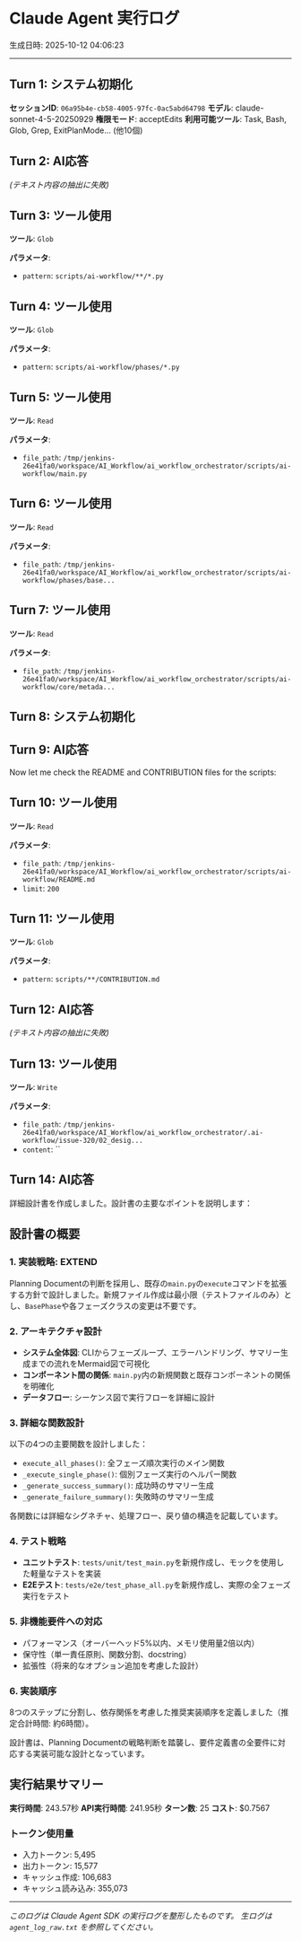 # Claude Agent 実行ログ

生成日時: 2025-10-12 04:06:23

---

## Turn 1: システム初期化

**セッションID**: `06a95b4e-cb58-4005-97fc-0ac5abd64798`
**モデル**: claude-sonnet-4-5-20250929
**権限モード**: acceptEdits
**利用可能ツール**: Task, Bash, Glob, Grep, ExitPlanMode... (他10個)

## Turn 2: AI応答

*(テキスト内容の抽出に失敗)*

## Turn 3: ツール使用

**ツール**: `Glob`

**パラメータ**:
- `pattern`: `scripts/ai-workflow/**/*.py`

## Turn 4: ツール使用

**ツール**: `Glob`

**パラメータ**:
- `pattern`: `scripts/ai-workflow/phases/*.py`

## Turn 5: ツール使用

**ツール**: `Read`

**パラメータ**:
- `file_path`: `/tmp/jenkins-26e41fa0/workspace/AI_Workflow/ai_workflow_orchestrator/scripts/ai-workflow/main.py`

## Turn 6: ツール使用

**ツール**: `Read`

**パラメータ**:
- `file_path`: `/tmp/jenkins-26e41fa0/workspace/AI_Workflow/ai_workflow_orchestrator/scripts/ai-workflow/phases/base...`

## Turn 7: ツール使用

**ツール**: `Read`

**パラメータ**:
- `file_path`: `/tmp/jenkins-26e41fa0/workspace/AI_Workflow/ai_workflow_orchestrator/scripts/ai-workflow/core/metada...`

## Turn 8: システム初期化


## Turn 9: AI応答

Now let me check the README and CONTRIBUTION files for the scripts:

## Turn 10: ツール使用

**ツール**: `Read`

**パラメータ**:
- `file_path`: `/tmp/jenkins-26e41fa0/workspace/AI_Workflow/ai_workflow_orchestrator/scripts/ai-workflow/README.md`
- `limit`: `200`

## Turn 11: ツール使用

**ツール**: `Glob`

**パラメータ**:
- `pattern`: `scripts/**/CONTRIBUTION.md`

## Turn 12: AI応答

*(テキスト内容の抽出に失敗)*

## Turn 13: ツール使用

**ツール**: `Write`

**パラメータ**:
- `file_path`: `/tmp/jenkins-26e41fa0/workspace/AI_Workflow/ai_workflow_orchestrator/.ai-workflow/issue-320/02_desig...`
- `content`: ``

## Turn 14: AI応答

詳細設計書を作成しました。設計書の主要なポイントを説明します：

## 設計書の概要

### 1. **実装戦略: EXTEND**
Planning Documentの判断を採用し、既存の`main.py`の`execute`コマンドを拡張する方針で設計しました。新規ファイル作成は最小限（テストファイルのみ）とし、`BasePhase`や各フェーズクラスの変更は不要です。

### 2. **アーキテクチャ設計**
- **システム全体図**: CLIからフェーズループ、エラーハンドリング、サマリー生成までの流れをMermaid図で可視化
- **コンポーネント間の関係**: `main.py`内の新規関数と既存コンポーネントの関係を明確化
- **データフロー**: シーケンス図で実行フローを詳細に設計

### 3. **詳細な関数設計**
以下の4つの主要関数を設計しました：
- `execute_all_phases()`: 全フェーズ順次実行のメイン関数
- `_execute_single_phase()`: 個別フェーズ実行のヘルパー関数
- `_generate_success_summary()`: 成功時のサマリー生成
- `_generate_failure_summary()`: 失敗時のサマリー生成

各関数には詳細なシグネチャ、処理フロー、戻り値の構造を記載しています。

### 4. **テスト戦略**
- **ユニットテスト**: `tests/unit/test_main.py`を新規作成し、モックを使用した軽量なテストを実装
- **E2Eテスト**: `tests/e2e/test_phase_all.py`を新規作成し、実際の全フェーズ実行をテスト

### 5. **非機能要件への対応**
- パフォーマンス（オーバーヘッド5%以内、メモリ使用量2倍以内）
- 保守性（単一責任原則、関数分割、docstring）
- 拡張性（将来的なオプション追加を考慮した設計）

### 6. **実装順序**
8つのステップに分割し、依存関係を考慮した推奨実装順序を定義しました（推定合計時間: 約6時間）。

設計書は、Planning Documentの戦略判断を踏襲し、要件定義書の全要件に対応する実装可能な設計となっています。

## 実行結果サマリー

**実行時間**: 243.57秒
**API実行時間**: 241.95秒
**ターン数**: 25
**コスト**: $0.7567

### トークン使用量
- 入力トークン: 5,495
- 出力トークン: 15,577
- キャッシュ作成: 106,683
- キャッシュ読み込み: 355,073

---

*このログは Claude Agent SDK の実行ログを整形したものです。*
*生ログは `agent_log_raw.txt` を参照してください。*